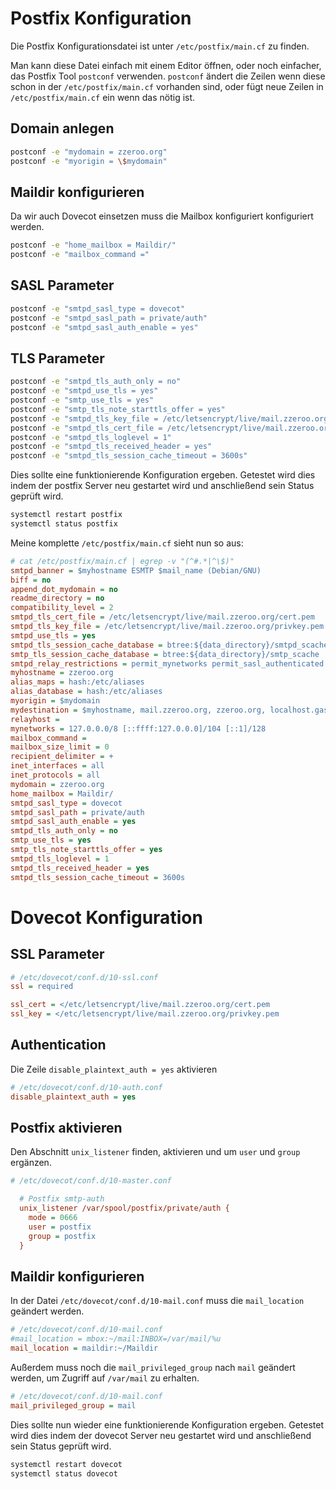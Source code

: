 # Postfix Konfiguration

Die Postfix Konfigurationsdatei ist unter `/etc/postfix/main.cf` zu finden.

Man kann diese Datei einfach mit einem Editor öffnen, oder noch einfacher, das Postfix Tool `postconf` verwenden. `postconf` ändert die Zeilen wenn diese schon in der `/etc/postfix/main.cf` vorhanden sind, oder fügt neue Zeilen in `/etc/postfix/main.cf` ein wenn das nötig ist.

## Domain anlegen

```bash
postconf -e "mydomain = zzeroo.org"
postconf -e "myorigin = \$mydomain"
```

## Maildir konfigurieren

Da wir auch Dovecot einsetzen muss die Mailbox konfiguriert konfiguriert werden.

```bash
postconf -e "home_mailbox = Maildir/"
postconf -e "mailbox_command ="
```

## SASL Parameter

```bash
postconf -e "smtpd_sasl_type = dovecot"
postconf -e "smtpd_sasl_path = private/auth"
postconf -e "smtpd_sasl_auth_enable = yes"
```

## TLS Parameter

```bash
postconf -e "smtpd_tls_auth_only = no"
postconf -e "smtpd_use_tls = yes"
postconf -e "smtp_use_tls = yes"
postconf -e "smtp_tls_note_starttls_offer = yes"
postconf -e "smtpd_tls_key_file = /etc/letsencrypt/live/mail.zzeroo.org/privkey.pem"
postconf -e "smtpd_tls_cert_file = /etc/letsencrypt/live/mail.zzeroo.org/cert.pem"
postconf -e "smtpd_tls_loglevel = 1"
postconf -e "smtpd_tls_received_header = yes"
postconf -e "smtpd_tls_session_cache_timeout = 3600s"
```

Dies sollte eine funktionierende Konfiguration ergeben. Getestet wird dies indem der postfix Server neu gestartet wird und anschließend sein Status geprüft wird.

```bash
systemctl restart postfix
systemctl status postfix
```

Meine komplette `/etc/postfix/main.cf` sieht nun so aus:

```ini
# cat /etc/postfix/main.cf | egrep -v "(^#.*|^\$)"
smtpd_banner = $myhostname ESMTP $mail_name (Debian/GNU)
biff = no
append_dot_mydomain = no
readme_directory = no
compatibility_level = 2
smtpd_tls_cert_file = /etc/letsencrypt/live/mail.zzeroo.org/cert.pem
smtpd_tls_key_file = /etc/letsencrypt/live/mail.zzeroo.org/privkey.pem
smtpd_use_tls = yes
smtpd_tls_session_cache_database = btree:${data_directory}/smtpd_scache
smtp_tls_session_cache_database = btree:${data_directory}/smtp_scache
smtpd_relay_restrictions = permit_mynetworks permit_sasl_authenticated defer_unauth_destination
myhostname = zzeroo.org
alias_maps = hash:/etc/aliases
alias_database = hash:/etc/aliases
myorigin = $mydomain
mydestination = $myhostname, mail.zzeroo.org, zzeroo.org, localhost.gaswarnanlagen.lan, localhost
relayhost = 
mynetworks = 127.0.0.0/8 [::ffff:127.0.0.0]/104 [::1]/128
mailbox_command = 
mailbox_size_limit = 0
recipient_delimiter = +
inet_interfaces = all
inet_protocols = all
mydomain = zzeroo.org
home_mailbox = Maildir/
smtpd_sasl_type = dovecot
smtpd_sasl_path = private/auth
smtpd_sasl_auth_enable = yes
smtpd_tls_auth_only = no
smtp_use_tls = yes
smtp_tls_note_starttls_offer = yes
smtpd_tls_loglevel = 1
smtpd_tls_received_header = yes
smtpd_tls_session_cache_timeout = 3600s
```

# Dovecot Konfiguration

## SSL Parameter

```ini
# /etc/dovecot/conf.d/10-ssl.conf 
ssl = required

ssl_cert = </etc/letsencrypt/live/mail.zzeroo.org/cert.pem
ssl_key = </etc/letsencrypt/live/mail.zzeroo.org/privkey.pem
```

## Authentication 

Die Zeile `disable_plaintext_auth = yes` aktivieren

```ini
# /etc/dovecot/conf.d/10-auth.conf
disable_plaintext_auth = yes
```

## Postfix aktivieren

Den Abschnitt `unix_listener` finden, aktivieren und um `user` und `group` ergänzen.

```ini
# /etc/dovecot/conf.d/10-master.conf

  # Postfix smtp-auth
  unix_listener /var/spool/postfix/private/auth {
    mode = 0666
    user = postfix
    group = postfix
  }
```

## Maildir konfigurieren

In der Datei `/etc/dovecot/conf.d/10-mail.conf` muss die `mail_location` geändert werden.

```ini
# /etc/dovecot/conf.d/10-mail.conf
#mail_location = mbox:~/mail:INBOX=/var/mail/%u
mail_location = maildir:~/Maildir
```

Außerdem muss noch die `mail_privileged_group` nach `mail` geändert werden, um Zugriff auf `/var/mail` zu erhalten.

```ini
# /etc/dovecot/conf.d/10-mail.conf
mail_privileged_group = mail
```

Dies sollte nun wieder eine funktionierende Konfiguration ergeben. Getestet wird dies indem der dovecot Server neu gestartet wird und anschließend sein Status geprüft wird.

```bash
systemctl restart dovecot
systemctl status dovecot
```

